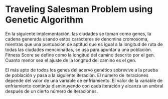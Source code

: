 
# Traveling Salesman Problem using Genetic Algorithm

En la siguiente implementación, las ciudades se toman como genes, la cadena generada usando estos caracteres se denomina cromosoma, mientras que una puntuación de aptitud que es igual a la longitud de ruta de todas las ciudades mencionadas, se usa para apuntar a una población.
Fitness Score se define como la longitud del camino descrito por el gen. Cuanto menor sea el ajuste de la longitud del camino es el gen. 

El más apto de todos los genes del acervo genético sobrevive a la prueba de población y pasa a la siguiente iteración. El número de iteraciones depende del valor de una variable de enfriamiento. El valor de la variable de enfriamiento continúa disminuyendo con cada iteración y alcanza un umbral después de un cierto número de iteraciones.

